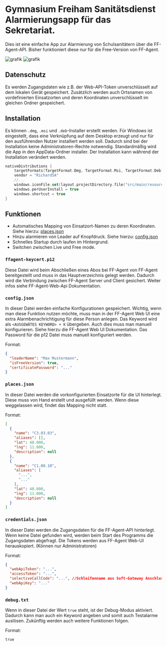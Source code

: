 # Gymnasium Freiham Sanitätsdienst Alarmierungsapp für das Sekretariat.
Dies ist eine einfache App zur Alarmierung von Schulsanitätern über die FF-Agent-API. Bisher funktioniert diese nur für die Free-Version von FF-Agent.

![grafik](https://github.com/user-attachments/assets/83e33f81-42fc-4274-bb48-48d03484d5f4)
![grafik](https://github.com/user-attachments/assets/faafa8f8-4a1c-4cbc-8f12-cc453233e64e)


## Datenschutz
Es werden Zugangsdaten wie z.B. der Web-API-Token unverschlüsselt auf dem lokalen Gerät gespeichert.
Zusätzlich werden auch Ortsnamen von vordefinierten Einsatzorten und deren Koordinaten unverschlüsselt im gleichen Ordner gespeichert.

## Installation
Es können `.dmg`, `.msi` und `.deb`-Installer erstellt werden. 
Für Windows ist eingestellt, dass eine Verknüpfung auf dem Desktop erzeugt und nur für den ausführenden Nutzer installiert werden soll. Dadurch sind bei der Installation keine Administratoren-Rechte notwendig. Standardmäßig wird die App in den AppData-Ordner installer. Der Installation kann während der Installation verändert werden.
```kts
nativeDistributions {
    targetFormats(TargetFormat.Dmg, TargetFormat.Msi, TargetFormat.Deb)
    vendor = "Richard5A"
    //...
    windows.iconFile.set(layout.projectDirectory.file("src/main/resources/logo.ico"))
    windows.perUserInstall = true
    windows.shortcut = true
}

```

## Funktionen
- Automatisches Mapping von Einsatzort-Namen zu deren Koordinaten. Siehe hierzu: [places.json](#placesjson)
- Hinzu alarmieren von Leader auf Knopfdruck. Siehe hierzu: [config.json](#configjson)
- Schnelles Startup durch laufen im Hintergrund.
- Switchen zwischen Live und Free mode.

### `ffagent-keycert.p12`
Diese Datei wird beim Abschließen eines Abos bei FF-Agent von FF-Agent bereitgestellt und muss in das Hauptverzeichnis gelegt werden. Dadurch wird die Verbindung zwischen FF-Agent Server und Client gesichert. Weiter infos siehe FF-Agent-Web-Api Dokumentation.

### `config.json`
In dieser Datei werden einfache Konfigurationen gespeichert. Wichtig, wenn man diese Funktion nutzen möchte, muss man in der FF-Agent Web UI eine extra Alarmbenachrichtigung für diese Person anlegen. Das Keyword wird als  `<AUSGEWÄTES KEYWORD> + K` übergeben.
Auch dies muss man manuell konfigurieren. Siehe hierzu die FF-Agent Web UI Dokumentation. Das Password für die p12 Datei muss manuell konfiguriert werden.

Format:
```json
{
  "leaderName": "Max Mustermann",
  "isFreeVersion": true,
  "certificatePassword": "..."
}
```

### `places.json`
In dieser Datei werden die vorkonfigurierten Einsatzorte für die UI hinterlegt. Diese muss von Hand erstellt und ausgefüllt werden. Wenn diese weggelassen wird, findet das Mapping nicht statt.

Format:
```json
[
  {
    "name": "C3.03.03",
    "aliases": [],
    "lat": 48.000,
    "lng": 11.000,
    "description": null
  },
  {
    "name": "C1.00.10",
    "aliases": [
      "...",
      "..."
    ],
    "lat": 48.000,
    "lng": 11.000,
    "description": null
  }
]
```

### `credentials.json`
In dieser Datei werden die Zugangsdaten für die FF-Agent-API hinterlegt. Wenn keine Datei gefunden wird, werden beim Start des Programms die Zugangsdaten abgefragt. Die Tokens werden aus FF-Agent Web-UI herauskopiert. (Können nur Administratoren)

Format:
```json
{
  "webApiToken": "...",
  "accessToken": "...", 
  "selectiveCallCode": "...", //Schleifenname aus Soft-Gateway Anschluss
  "webApiKey": "..."
}
```

### `debug.txt`
Wenn in dieser Datei der Wert `true` steht, ist der Debug-Modus aktiviert. Dadurch kann man auch ein Keyword angeben und somit auch Testalarme auslösen. Zukünftig werden auch weitere Funktionen folgen. 

Format:
```
true
```
